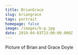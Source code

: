 ```yaml
---
title: BrianGrace
slug: briangrace
tags: portrait
homepage: false
image: /images/b-g.jpg
date: 2019-04-03T23:00:00.000Z
---
```

Picture of Brian and Grace Doyle
